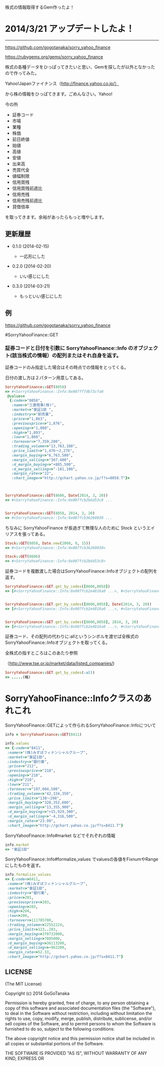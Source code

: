 株式の情報取得するGem作ったよ！

# 2014/3/21 アップデートしたよ！
--------

https://github.com/gogotanaka/sorry_yahoo_finance

https://rubygems.org/gems/sorry_yahoo_finance

株式の各種データをひっぱってきたいと思い、Gemを探したが以外となかったので作ってみた。

Yahoo!Japanファイナンス（http://finance.yahoo.co.jp/）

から株の情報をひっぱてきます。ごめんなさい。Yahoo!

今の所

* 証券コード
* 市場
* 業種
* 株価
* 前日終値
* 始値
* 高値
* 安値
* 出来高
* 売買代金
* 値幅制限
* 信用買残
* 信用買残前週比
* 信用売残
* 信用売残前週比
* 貸借倍率

を取ってきます。余裕があったらもっと増やします。

更新履歴
--------
* 0.1.0 (2014-02-15)
  * 一応形にした

* 0.2.0 (2014-02-20)
  * いい感じにした
* 0.3.0 (2014-03-21)
  * もっといい感じにした


例
--------

https://github.com/gogotanaka/sorry_yahoo_finance

#SorryYahooFinance::GET

### 証券コードと日付を引数に SorryYahooFinance::Info のオブジェクト(該当株式の情報）の配列またはそれ自身を返す。

証券コードのみ指定した場合はその時点での情報をとってくる。

日付の渡し方は２パターン用意してある。

```ruby:ex1.rb
SorryYahooFinance::GET(8058)
=> #<SorryYahooFinance::Info:0x007ff7db73cfa0
 @values=
  {:code=>"8058",
   :name=>"三菱商事(株)",
   :market=>"東証1部 ",
   :industry=>"卸売業",
   :price=>"1,863",
   :previousprice=>"1,876",
   :opening=>"1,880",
   :high=>"1,893",
   :low=>"1,860",
   :turnover=>"7,359,200",
   :trading_volume=>"13,763,108",
   :price_limit=>"1,476～2,276",
   :margin_buying=>"6,763,500",
   :margin_selling=>"307,400",
   :d_margin_buying=>"+885,500",
   :d_margin_selling=>"-181,100",
   :margin_rate=>"22",
   :chart_image=>"http://gchart.yahoo.co.jp/f?s=8058.T"}>



SorryYahooFinance::GET(8606, Date(2014, 3, 20))
=> #<SorryYahooFinance::Info:0x007fcb2b6d53c8 ...


SorryYahooFinance::GET(8058, 2014, 3, 20)
=> #<SorryYahooFinance::Info:0x007fcb36260030 ...

```


ちなみに SorryYahooFinance が長過ぎて無理な人のために Stock というエイリアスを張ってある。

```ruby:ex2.rb
Stock::GET(8058, Date.new(2008, 9, 15))
=> #<SorryYahooFinance::Info:0x007fcb36260030>

Stock::GET(8606)
=> #<SorryYahooFinance::Info:0x007fcb2b6d53c8>
```


証券コードを複数渡した場合はSorryYahooFinance::Infoオブジェクトの配列を返す。

```ruby:ex3.rb
SorryYahooFinance::GET.get_by_codes([8606,8058])
=> [#<SorryYahooFinance::Info:0x007fcb2e4816a0 ...>, #<SorryYahooFinance::Info:0x007fcb30a17e78 ... >]


SorryYahooFinance::GET.get_by_codes([8606,8058], Date(2014, 3, 20))
=> [#<SorryYahooFinance::Info:0x007fcb2e4816a0 ...>, #<SorryYahooFinance::Info:0x007fcb30a17e78 ... >]


SorryYahooFinance::GET.get_by_codes([8606,8058], 2014, 3, 20)
=> [#<SorryYahooFinance::Info:0x007fcb2e4816a0 ...>, #<SorryYahooFinance::Info:0x007fcb30a17e78 ... >]


```

証券コード、その配列の代わりに:allというシンボルを渡せば全株式のSorryYahooFinance::Infoオブジェクトを取ってくる。

全株式の指すところはこのあたり参照

（http://www.tse.or.jp/market/data/listed_companies/)

```ruby:ex4.rb
SorryYahooFinance::GET.get_by_codes(:all)
=> .....(略)
```




# SorryYahooFinance::Infoクラスのあれこれ

SorryYahooFinance::GETによって作られるSorryYahooFinance::Infoについて



```rb
info = SorryYahooFinance::GET(8411)

info.values
=> {:code=>"8411",
 :name=>"(株)みずほフィナンシャルグループ",
 :market=>"東証1部",
 :industry=>"銀行業",
 :price=>"212",
 :previousprice=>"218",
 :opening=>"218",
 :high=>"218",
 :low=>"211",
 :turnover=>"197,084,500",
 :trading_volume=>"42,334,350",
 :price_limit=>"138～298",
 :margin_buying=>"320,352,600",
 :margin_selling=>"13,355,900",
 :d_margin_buying=>"+15,929,300",
 :d_margin_selling=>"-4,316,500",
 :margin_rate=>"23.99",
 :chart_image=>"http://gchart.yahoo.co.jp/f?s=8411.T"}
```

SorryYahooFinance::Info#market などでそれぞれの情報

```rb
info.market
=> "東証1部"
```


SorryYahooFinance::Info#formalize_values でvaluesの各値をFixnumやRangeにしたものを返す。

```rb
info.formalize_values
=> {:code=>8411,
 :name=>"(株)みずほフィナンシャルグループ",
 :market=>"東証1部",
 :industry=>"銀行業",
 :price=>201,
 :previousprice=>203,
 :opening=>203,
 :high=>204,
 :low=>200,
 :turnover=>111785700,
 :trading_volume=>22552224,
 :price_limit=>123..283,
 :margin_buying=>370732000,
 :margin_selling=>7085000,
 :d_margin_buying=>36113200,
 :d_margin_selling=>-962200,
 :margin_rate=>52.33,
 :chart_image=>"http://gchart.yahoo.co.jp/f?s=8411.T"}
```

LICENSE
-------
(The MIT License)

Copyright (c) 2014 GoGoTanaka

Permission is hereby granted, free of charge, to any person obtaining a copy
of this software and associated documentation files (the "Software"), to deal
in the Software without restriction, including without limitation the rights
to use, copy, modify, merge, publish, distribute, sublicense, and/or sell
copies of the Software, and to permit persons to whom the Software is
furnished to do so, subject to the following conditions:

The above copyright notice and this permission notice shall be included in
all copies or substantial portions of the Software.

THE SOFTWARE IS PROVIDED "AS IS", WITHOUT WARRANTY OF ANY KIND, EXPRESS OR
